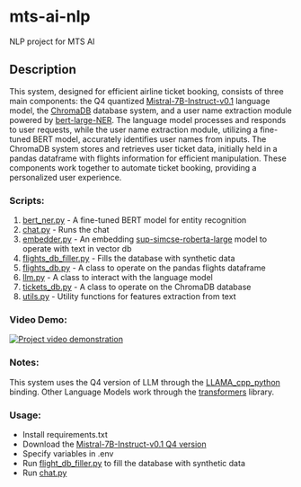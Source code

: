 # mts-ai-nlp
NLP project for MTS AI       

## Description
This system, designed for efficient airline ticket booking, consists of three main components: the Q4 quantized [Mistral-7B-Instruct-v0.1](https://huggingface.co/TheBloke/Mistral-7B-Instruct-v0.1-GGUF) language model, the [ChromaDB](https://github.com/chroma-core/chroma) database system, and a user name extraction module powered by [bert-large-NER](https://huggingface.co/dslim/bert-large-NER). The language model processes and responds to user requests, while the user name extraction module, utilizing a fine-tuned BERT model, accurately identifies user names from inputs. The ChromaDB system stores and retrieves user ticket data, initially held in a pandas dataframe with flights information for efficient manipulation. These components work together to automate ticket booking, providing a personalized user experience.

### Scripts:
1. [bert_ner.py](src/bert_ner.py) - A fine-tuned BERT model for entity recognition       
2. [chat.py](src/chat.py) - Runs the chat      
3. [embedder.py](src/embedder.py) - An embedding [sup-simcse-roberta-large](https://huggingface.co/princeton-nlp/sup-simcse-roberta-large) model to operate with text in vector db        
4. [flights_db_filler.py](src/flight_db_filler.py) - Fills the database with synthetic data     
5. [flights_db.py](src/flights_db.py) - A class to operate on the pandas flights dataframe       
6. [llm.py](src/llm.py) - A class to interact with the language model        
7. [tickets_db.py](src/tickets_db.py) - A class to operate on the ChromaDB database     
8. [utils.py](src/utils.py) - Utility functions for features extraction from text      


### Video Demo:

[![Project video demonstration](https://img.youtube.com/vi/fu7yzTqRyTg/0.jpg)](https://youtu.be/fu7yzTqRyTg "Project video demonstration")      

### Notes:
This system uses the Q4 version of LLM through the [LLAMA_cpp_python](https://github.com/abetlen/llama-cpp-python) binding.
Other Language Models work through the [transformers](https://github.com/huggingface/transformers) library.

### Usage:
- Install requirements.txt
- Download the [Mistral-7B-Instruct-v0.1 Q4 version](https://huggingface.co/TheBloke/Mistral-7B-Instruct-v0.1-GGUF)
- Specify variables in .env
- Run [flight_db_filler.py](src/flight_db_filler.py) to fill the database with synthetic data
- Run [chat.py](src/chat.py)

